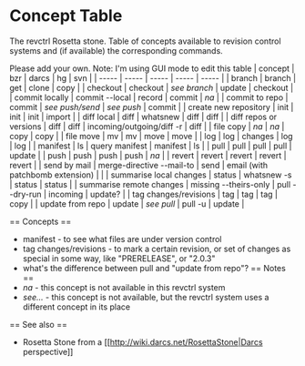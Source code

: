 # Concept Table

The revctrl Rosetta stone.  Table of concepts available to revision control systems and (if available) the corresponding commands.

Please add your own.  Note: I'm using GUI mode to edit this table
| concept | bzr | darcs | hg | svn |
| ----- | ----- | ----- | ----- | ----- |
| branch | branch | get | clone | copy |
| checkout | checkout | _see branch_ | update | checkout |
| commit locally | commit --local | record | commit | _na_ |
| commit to repo | commit | _see push/send_ | _see push_ | commit |
| create new repository | init | init | init | import |
| diff local | diff | whatsnew | diff | diff |
| diff repos or versions | diff | diff | incoming/outgoing/diff -r | diff |
| file copy | _na_ | _na_ | copy | copy |
| file move | mv | mv | move | move |
| log | log | changes | log | log |
| manifest | ls | query manifest | manifest | ls |
| pull | pull | pull | pull | update |
| push | push | push | push | _na_ |
| revert | revert | revert | revert | revert |
| send by mail | merge-directive --mail-to | send | email (with patchbomb extension) | |
| summarise local changes | status | whatsnew -s | status | status |
| summarise remote changes | missing --theirs-only | pull --dry-run | incoming | update? |
| tag changes/revisions | tag | tag | tag | copy |
| update from repo | update | _see pull_ | pull -u | update |


== Concepts ==
 * manifest - to see what files are under version control
 * tag changes/revisions - to mark a certain revision, or set of changes as special in some way, like "PRERELEASE", or "2.0.3"
 * what's the difference between pull and "update from repo"?
== Notes ==
 * _na_ - this concept is not available in this revctrl system
 * _see..._ - this concept is not available, but the revctrl system uses a different concept in its place

== See also ==

 * Rosetta Stone from a [[http://wiki.darcs.net/RosettaStone|Darcs perspective]]
